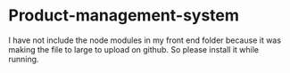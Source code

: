 # Product-management-system   
I have not include the node modules in my front end folder because it was making the file to large to upload on github.  So please install it while running.
